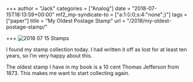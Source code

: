 +++
author = "Jack"
categories = ["Analog"]
date = "2018-07-15T18:13:59+00:00"
mf2_mp-syndicate-to = ["a:1:{i:0;s:4:\"none\";}"]
tags = ["paper"]
title = "My Oldest Postage Stamp"
url = "/2018/my-oldest-postage-stamp/"

+++
<img src="/img/2018/07/2018-07-15_Stamps.jpg" alt="2018 07 15 Stamps" title="2018-07-15_Stamps.jpg" border="0" />

I found my stamp collection today. I had written it off as lost for at least ten years, so I&#8217;m very happy about this.

The oldest stamp I have in my book is a 10 cent Thomas Jefferson from 1873. This makes me want to start collecting again.